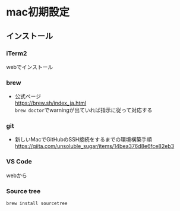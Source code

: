 # mac初期設定
## インストール
### iTerm2
webでインストール
### brew
- 公式ページ  
https://brew.sh/index_ja.html  
`brew doctor`でwarningが出ていれば指示に従って対応する
### git
- 新しいMacでGitHubのSSH接続をするまでの環境構築手順  
https://qiita.com/unsoluble_sugar/items/14bea376d8e6fce82eb3
### VS Code
webから
### Source tree
`brew install sourcetree`
